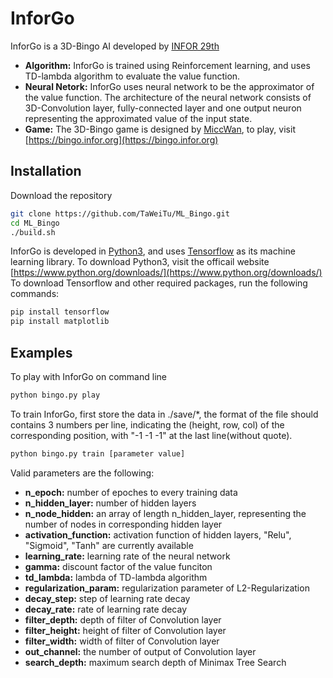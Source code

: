 # InforGo
InforGo is a 3D-Bingo AI developed by [INFOR 29th](https://infor.org)
* **Algorithm:** InforGo is trained using Reinforcement learning, and uses TD-lambda algorithm to evaluate the value function.
* **Neural Netork:** InforGo uses neural network to be the approximator of the value function. The architecture of the neural network consists of 3D-Convolution layer, fully-connected layer and one output neuron representing the approximated value of the input state.
* **Game:** The 3D-Bingo game is designed by [MiccWan](https://github.com/MiccWan), to play, visit [https://bingo.infor.org](https://bingo.infor.org)
## Installation
Download the repository
```bash
git clone https://github.com/TaWeiTu/ML_Bingo.git
cd ML_Bingo
./build.sh
```
InforGo is developed in [Python3](https://www.python.org/), and uses [Tensorflow](https://www.tensorflow.org/) as its machine learning library.
To download Python3, visit the officail website [https://www.python.org/downloads/](https://www.python.org/downloads/)
To download Tensorflow and other required packages, run the following commands:
```bash
pip install tensorflow
pip install matplotlib
```
## Examples
To play with InforGo on command line
```bash
python bingo.py play
```
To train InforGo, first store the data in ./save/*, the format of the file should contains 3 numbers per line, indicating the (height, row, col) of the corresponding position, with "-1 -1 -1" at the last line(without quote).
```bash
python bingo.py train [parameter value]
```
Valid parameters are the following:
* **n_epoch:** number of epoches to every training data
* **n_hidden_layer:** number of hidden layers
* **n_node_hidden:** an array of length n_hidden_layer, representing the number of nodes in corresponding hidden layer
* **activation_function:** activation function of hidden layers, "Relu", "Sigmoid", "Tanh" are currently available
* **learning_rate:** learning rate of the neural network
* **gamma:** discount factor of the value funciton
* **td_lambda:** lambda of TD-lambda algorithm
* **regularization_param:** regularization parameter of L2-Regularization
* **decay_step:** step of learning rate decay
* **decay_rate:** rate of learning rate decay
* **filter_depth:** depth of filter of Convolution layer
* **filter_height:** height of filter of Convolution layer
* **filter_width:** width of filter of Convolution layer
* **out_channel:** the number of output of Convolution layer
* **search_depth:** maximum search depth of Minimax Tree Search
